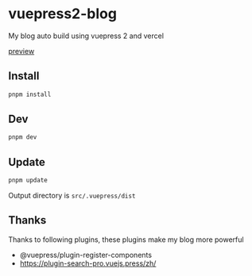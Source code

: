 # vuepress2-blog

My blog auto build using vuepress 2 and vercel

[preview](https://terwer.space)

## Install

```bash
pnpm install
```

## Dev

```bash
pnpm dev
```

## Update

```bash
pnpm update
```

Output directory is `src/.vuepress/dist`

## Thanks

Thanks to following plugins, these plugins make my blog more powerful

- @vuepress/plugin-register-components
- https://plugin-search-pro.vuejs.press/zh/
